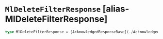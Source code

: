 # `MlDeleteFilterResponse` [alias-MlDeleteFilterResponse]
```typescript
type MlDeleteFilterResponse = [AcknowledgedResponseBase](./AcknowledgedResponseBase.md);
```

